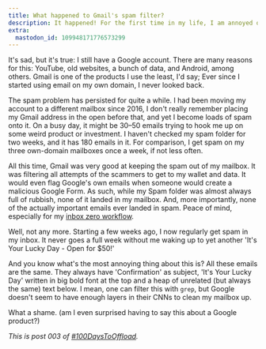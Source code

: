 ```yaml
---
title: What happened to Gmail's spam filter?
description: It happened! For the first time in my life, I am annoyed of spammers!
extra:
  mastodon_id: 109948171776573299
---
```


It's sad, but it's true: I still have a Google account. There are many reasons for this: YouTube, old websites, a bunch of data, and Android, among others. Gmail is one of the products I use the least, I'd say; Ever since I started using email on my own domain, I never looked back.

The spam problem has persisted for quite a while. I had been moving my account to a different mailbox since 2016, I don't really remember placing my Gmail address in the open before that, and yet I become loads of spam onto it. On a busy day, it might be 30–50 emails trying to hook me up on some weird product or investment. I haven't checked my spam folder for two weeks, and it has 180 emails in it. For comparison, I get spam on my three own-domain mailboxes once a week, if not less often.

All this time, Gmail was very good at keeping the spam out of my mailbox. It was filtering all attempts of the scammers to get to my wallet and data. It would even flag Google's own emails when someone would create a malicious Google Form. As such, while my Spam folder was almost always full of rubbish, none of it landed in my mailbox. And, more importantly, none of the actually important emails ever landed in spam. Peace of mind, especially for my [inbox zero workflow](@/blog/2020-04-05-inbox-zero.md).

Well, not any more. Starting a few weeks ago, I now regularly get spam in my inbox. It never goes a full week without me waking up to yet another 'It's Your Lucky Day - Open for $50!'

And you know what's the most annoying thing about this is? All these emails are the same. They always have 'Confirmation' as subject, 'It's Your Lucky Day' written in big bold font at the top and a heap of unrelated (but always the same) text below. I mean, one can filter this with `grep`, but Google doesn't seem to have enough layers in their CNNs to clean my mailbox up.

What a shame. (am I even surprised having to say this about a Google product?)

*This is post 003 of [#100DaysToOffload](https://100daystooffload.com/).*

